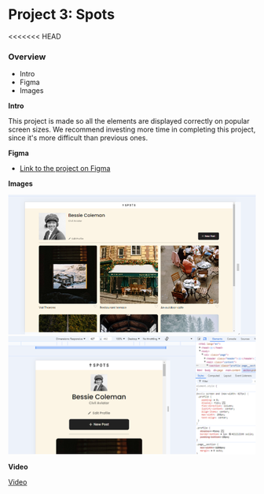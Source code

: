 # Project 3: Spots

<<<<<<< HEAD

### Overview

- Intro
- Figma
- Images

**Intro**

This project is made so all the elements are displayed correctly on popular screen sizes. We recommend investing more time in completing this project, since it's more difficult than previous ones.

**Figma**

- [Link to the project on Figma](https://www.figma.com/file/BBNm2bC3lj8QQMHlnqRsga/Sprint-3-Project-%E2%80%94-Spots?type=design&node-id=2%3A60&mode=design&t=afgNFybdorZO6cQo-1)

**Images**

![Desktop](./images/Screenshot%202024-08-29%20185428.png)
![Mobile](./images/Screenshot%202024-08-29%20191822.png)

**Video**

[Video](https://drive.google.com/file/d/1lwrRg_YdDA4P1i2rthf6eF90qetnxSQx/view?usp=drive_link)
